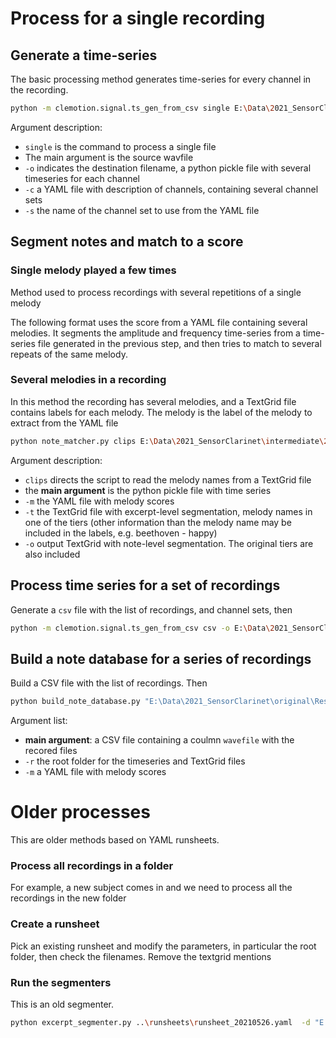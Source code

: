 
# Process for a single recording

## Generate a time-series

The basic processing method generates time-series for every channel in the recording. 

```bash
python -m clemotion.signal.ts_gen_from_csv single E:\Data\2021_SensorClarinet\original\20211214\6-ResonantFingerings\ResonantFingerings.wav -o E:\Data\2021_SensorClarinet\intermediate\20211214\6-ResonantFingerings\ResonantFingerings_ts.pickle -c ..\runsheets\channel_desc.yaml -s endevco2
```

Argument description:
* `single` is the command to process a single file
* The main argument is the source wavfile
* `-o` indicates the destination filename, a python pickle file with several timeseries for each channel
* `-c` a YAML file with description of channels, containing several channel sets
* `-s` the name of the channel set to use from the YAML file

## Segment notes and match to a score

### Single melody played a few times

Method used to process recordings with several repetitions of a single melody

The following format uses the score from a YAML file containing several melodies. It segments the amplitude and frequency time-series from a time-series file generated in the previous step, and then tries to match to several repeats of the same melody.


### Several melodies in a recording

In this method the recording has several melodies, and a TextGrid file contains labels for each melody. The melody is the label of the melody to extract from the YAML file

```bash
python note_matcher.py clips E:\Data\2021_SensorClarinet\intermediate\20211203\6-ResonantFingerings\ResonantFingering_ts.pickle -m ..\runsheets\melodies.yaml -t E:\Data\2021_SensorClarinet\intermediate\20211203\6-ResonantFingerings\ResonantFingering_tunes.TextGrid -o E:\Data\2021_SensorClarinet\intermediate\20211203\6-ResonantFingerings\ResonantFingering_notes.TextGrid
```

Argument description:
* `clips` directs the script to read the melody names from a TextGrid file
* the **main argument** is the python pickle file with time series 
* `-m` the YAML file with melody scores
* `-t` the TextGrid file with excerpt-level segmentation, melody names in one of the tiers (other information than the melody name may be included in the labels, e.g. beethoven - happy)
* `-o` output TextGrid with note-level segmentation. The original tiers are also included

## Process time series for a set of recordings

Generate a `csv` file with the list of recordings, and channel sets, then

```bash
python -m clemotion.signal.ts_gen_from_csv csv -o E:\Data\2021_SensorClarinet\intermediate -r E:\Data\2021_SensorClarinet\original -c runsheets\channel_desc.yaml E:\Data\2021_SensorClarinet\original\wav_melody_list_manual.csv
```

## Build a note database for a series of recordings

Build a CSV file with the list of recordings. Then

```bash
python build_note_database.py "E:\Data\2021_SensorClarinet\original\Resonant_wav_list.csv" -m ..\runsheets\melodies.yaml -r E:\Data\2021_SensorClarinet\intermediate
```

Argument list:
* **main argument**: a CSV file containing a coulmn `wavefile` with the recored files
* `-r` the root folder for the timeseries and TextGrid files
* `-m` a YAML file with melody scores

# Older processes

This are older methods based on YAML runsheets. 

### Process all recordings in a folder

For example, a new subject comes in and we need to process all the recordings
in the new folder

### Create a **runsheet**

Pick an existing runsheet and modify the parameters, in particular the root
folder, then check the filenames. Remove the textgrid mentions

### Run the segmenters

This is an old segmenter. 

```bash
python excerpt_segmenter.py ..\runsheets\runsheet_20210526.yaml  -d "E:\Data\2021_SensorClarinet"
```


